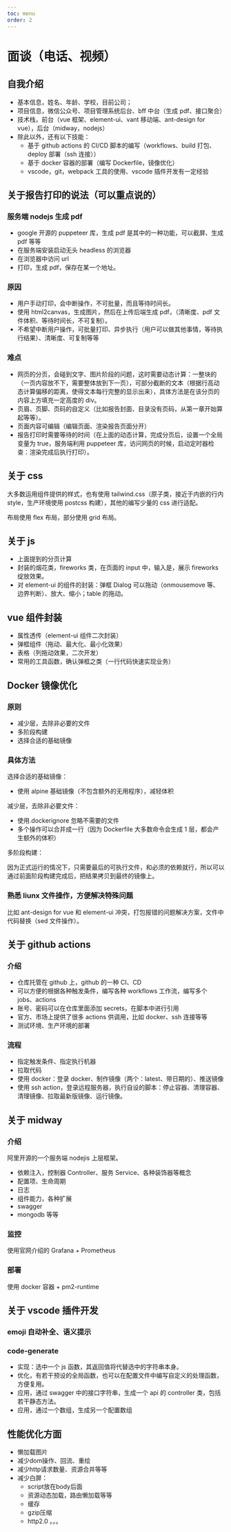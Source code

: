 ```yaml
---
toc: menu
order: 2
---
```


# 面谈（电话、视频）

## 自我介绍

- 基本信息，姓名、年龄、学校，目前公司；
- 项目信息，微信公众号、项目管理系统后台、bff 中台（生成 pdf、接口聚合）
- 技术栈，前台（vue 框架、element-ui、vant 移动端、ant-design for vue），后台（midway，nodejs）
- 除此以外，还有以下技能：
  - 基于 github actions 的 CI/CD 脚本的编写（workflows、build 打包、deploy 部署（ssh 连接））
  - 基于 docker 容器的部署（编写 Dockerfile，镜像优化）
  - vscode，git，webpack 工具的使用、vscode 插件开发有一定经验

## 关于报告打印的说法（可以重点说的）

### 服务端 nodejs 生成 pdf

- google 开源的 puppeteer 库，生成 pdf 是其中的一种功能，可以截屏、生成 pdf 等等
- 在服务端安装启动无头 headless 的浏览器
- 在浏览器中访问 url
- 打印，生成 pdf，保存在某一个地址。

### 原因

- 用户手动打印，会中断操作，不可批量，而且等待时间长。
- 使用 html2canvas，生成图片，然后在上传后端生成 pdf，（清晰度、pdf 文件体积、等待时间长，不可复制）。
- 不希望中断用户操作，可批量打印、异步执行（用户可以做其他事情，等待执行结果）、清晰度、可复制等等

### 难点

- 网页的分页，会碰到文字、图片阶段的问题，这时需要动态计算：一整块的（一页内容放不下，需要整体放到下一页），可部分截断的文本（根据行高动态计算偏移的距离，使得文本每行完整的显示出来），具体方法是在该分页的内容上方填充一定高度的 div。
- 页眉、页脚、页码的自定义（比如报告封面、目录没有页码，从第一章开始算起等等）。
- 页面内容可编辑（编辑页面、渲染报告页面分开）
- 报告打印时需要等待的时间（在上面的动态计算，完成分页后，设置一个全局变量为 true，服务端利用 puppeteer 库，访问网页的时候，启动定时器检查：渲染完成后执行打印）。

## 关于 css

大多数运用组件提供的样式，也有使用 tailwind.css（原子类，接近于内嵌的行内 style，生产环境使用 postcss 构建），其他的编写少量的 css 进行适配。

布局使用 flex 布局，部分使用 grid 布局。

## 关于 js

- 上面提到的分页计算
- 封装的烟花类，fireworks 类，在页面的 input 中，输入是，展示 fireworks 绽放效果。
- 对 element-ui 的组件的封装：弹框 Dialog 可以拖动（onmousemove 等、边界判断）、放大、缩小；table 的拖动。

## vue 组件封装

- 属性透传（element-ui 组件二次封装）
- 弹框组件（拖动、最大化、最小化效果）
- 表格（列拖动效果，二次开发）
- 常用的工具函数，确认弹框之类（一行代码快速实现业务）

## Docker 镜像优化

### 原则

- 减少层，去除非必要的文件
- 多阶段构建
- 选择合适的基础镜像

### 具体方法

选择合适的基础镜像：

- 使用 alpine 基础镜像（不包含额外的无用程序），减轻体积

减少层，去除非必要文件：

- 使用.dockerignore 忽略不需要的文件
- 多个操作可以合并成一行（因为 Dockerfile 大多数命令会生成 1 层，都会产生额外的体积）

多阶段构建：

因为正式运行的情况下，只需要最后的可执行文件，和必须的依赖就行，所以可以通过前面阶段构建完成后，把结果拷贝到最终的镜像上。

### 熟悉 liunx 文件操作，方便解决特殊问题

比如 ant-design for vue 和 element-ui 冲突，打包报错的问题解决方案，文件中代码替换（sed 文件操作）。

## 关于 github actions

### 介绍

- 仓库托管在 github 上，github 的一种 CI、CD
- 可以方便的根据各种触发条件，编写各种 workflows 工作流，编写多个 jobs、actions
- 账号、密码可以在仓库里面添加 secrets，在脚本中进行引用
- 官方、市场上提供了很多 actions 供调用，比如 docker、ssh 连接等等
- 测试环境、生产环境的部署

### 流程

- 指定触发条件、指定执行机器
- 拉取代码
- 使用 docker：登录 docker、制作镜像（两个：latest、带日期的）、推送镜像
- 使用 ssh action，登录远程服务器，执行自设的脚本：停止容器、清理容器、清理镜像、拉取最新版镜像、运行镜像。

## 关于 midway

### 介绍

阿里开源的一个服务端 nodejis 上层框架。

- 依赖注入，控制器 Controller、服务 Service、各种装饰器等概念
- 配置项、生命周期
- 日志
- 组件能力，各种扩展
- swagger
- mongodb 等等

### 监控

使用官网介绍的 Grafana + Prometheus

### 部署

使用 docker 容器 + pm2-runtime

## 关于 vscode 插件开发

### emoji 自动补全、语义提示

### code-generate

- 实现：选中一个 js 函数，其返回值将代替选中的字符串本身。
- 优化，有若干预设的全局函数，也可以在配置文件中编写自定义的处理函数，方便复用。
- 应用，通过 swagger 中的接口字符串，生成一个 api 的 controller 类，包括若干静态方法。
- 应用，通过一个数组，生成另一个配置数组

## 性能优化方面

- 懒加载图片
- 减少dom操作、回流、重绘
- 减少http请求数量、资源合并等等
- 减少白屏：
  - script放在body后面
  - 资源动态加载，路由懒加载等等
  - 缓存
  - gzip压缩
  - http2.0
。。。